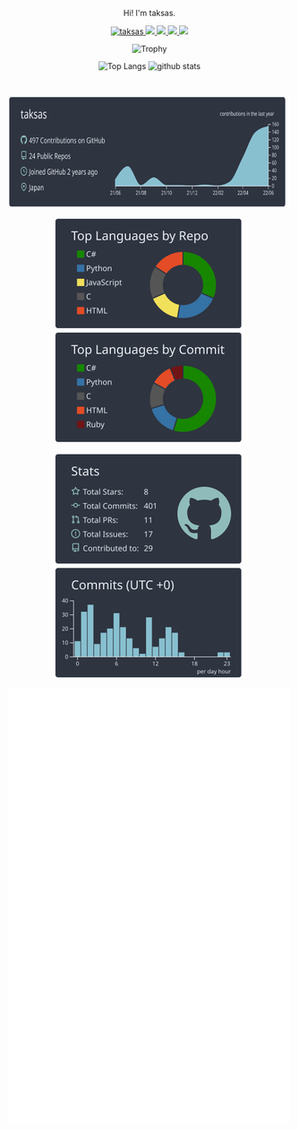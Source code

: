 <p align="center"> Hi! I'm taksas.</p>

<p align="center"> 
  <a href="https://github.com/taksas/taksas/">
    <img src="https://komarev.com/ghpvc/?username=taksas" alt="taksas" />
  </a>
  <a href="http://twitter.com/taksasDESUYO">
    <img height="20" src="https://img.shields.io/twitter/follow/taksasDESUYO?label=Twitter&logo=twitter&style=flat" />
  </a>
  <a href="https://github.com/taksas">
    <img height="20" src="https://img.shields.io/github/followers/taksas?label=follow&logo=github&style=flat" />
  </a>
  <a href="https://www.reddit.com/user/tak4869">
    <img height="20" src="https://img.shields.io/reddit/user-karma/combined/tak4869?label=Reddit&logo=reddit&style=flat" />
  </a>
    <a href="http://qiita.com/taksas">
    <img height="20" src="https://qiita-badge.apiapi.app/s/taksas/posts.svg" />
  </a>
</p>


<p align="center"> 
  <img alt="Trophy" height="120px" src="https://github-profile-trophy.vercel.app/?username=taksas&theme=nord&column=7" />
</p>

<p align="center"> 
  <img alt="Top Langs" height="200px" src="https://github-readme-stats.vercel.app/api/top-langs/?username=taksas&layout=compact&count_private=true&show_icons=true&theme=react&langs_count=10" />
  <img alt="github stats" height="200px" src="https://github-readme-stats.vercel.app/api?username=taksas&count_private=true&show_icons=true&theme=react" />
  
</p>
<br>

<p align="center"> 
  <img alt="profile-details" height="200px" width= "1000px" src="https://raw.githubusercontent.com/taksas/taksas/master/profile-summary-card-output/nord_dark/0-profile-details.svg" />
</p>

<p align="center"> 
  <img alt="repos-per-language" height="200px" width=match-parent src="https://raw.githubusercontent.com/taksas/taksas/master/profile-summary-card-output/nord_dark/1-repos-per-language.svg" />
  <img alt="most-commit-language" height="200px" width=match-parent  src="https://raw.githubusercontent.com/taksas/taksas/master/profile-summary-card-output/nord_dark/2-most-commit-language.svg" />
</p>
<p align="center"> 
  <img alt="stats" height="200px" width=match-parent src="https://raw.githubusercontent.com/taksas/taksas/main/profile-summary-card-output/nord_dark/3-stats.svg" />
  <img alt="productive-time" height="200px" width=match-parent src="https://raw.githubusercontent.com/taksas/taksas/main/profile-summary-card-output/nord_dark/4-productive-time.svg" />
</p>
<p align="right"> 
<img width= "650px" src="github-metrics.svg" />
  </p>

